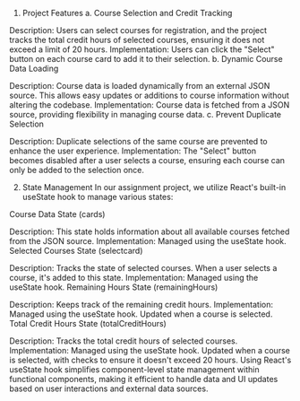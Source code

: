 1. Project Features
a. Course Selection and Credit Tracking

Description: Users can select courses for registration, and the project tracks the total credit hours of selected courses, ensuring it does not exceed a limit of 20 hours.
Implementation: Users can click the "Select" button on each course card to add it to their selection.
b. Dynamic Course Data Loading

Description: Course data is loaded dynamically from an external JSON source. This allows easy updates or additions to course information without altering the codebase.
Implementation: Course data is fetched from a JSON source, providing flexibility in managing course data.
c. Prevent Duplicate Selection

Description: Duplicate selections of the same course are prevented to enhance the user experience.
Implementation: The "Select" button becomes disabled after a user selects a course, ensuring each course can only be added to the selection once.



2. State Management
In our assignment project, we utilize React's built-in useState hook to manage various states:

Course Data State (cards)

Description: This state holds information about all available courses fetched from the JSON source.
Implementation: Managed using the useState hook.
Selected Courses State (selectcard)

Description: Tracks the state of selected courses. When a user selects a course, it's added to this state.
Implementation: Managed using the useState hook.
Remaining Hours State (remainingHours)

Description: Keeps track of the remaining credit hours.
Implementation: Managed using the useState hook. Updated when a course is selected.
Total Credit Hours State (totalCreditHours)

Description: Tracks the total credit hours of selected courses.
Implementation: Managed using the useState hook. Updated when a course is selected, with checks to ensure it doesn't exceed 20 hours.
Using React's useState hook simplifies component-level state management within functional components, making it efficient to handle data and UI updates based on user interactions and external data sources.